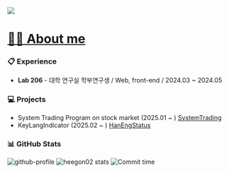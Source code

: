 <a href="https://hits.seeyoufarm.com"><img src="https://hits.seeyoufarm.com/api/count/incr/badge.svg?url=https%3A%2F%2Fgithub.com%2Fhuigon-kim&count_bg=%2379C83D&title_bg=%23555555&icon=&icon_color=%23E7E7E7&title=hits&edge_flat=false"/></a>

# [🙋‍♂️ About me](https://florentine-march-87e.notion.site/19ead81f328d80cebb2ee924f4517800)

### 📋 Experience
- **Lab 206** - 대학 연구실 학부연구생 / Web, front-end / 2024.03 ~ 2024.05

### 💻 Projects
- System Trading Program on stock market (2025.01 ~ )  [SystemTrading](https://github.com/heegon02/SystemTrading)
- KeyLangIndicator (2025.02 ~ ) [HanEngStatus](https://github.com/heegon02/HanEngStatus)

### 📊 GitHub Stats
![github-profile](https://github-profile-summary-cards.vercel.app/api/cards/profile-details?username=heegon02&theme=vue)
![heegon02 stats](https://github-profile-summary-cards.vercel.app/api/cards/stats?username=heegon02&theme=vue)
![Commit time](https://github-profile-summary-cards.vercel.app/api/cards/productive-time?username=heegon02&theme=vue&utcOffset=9)
